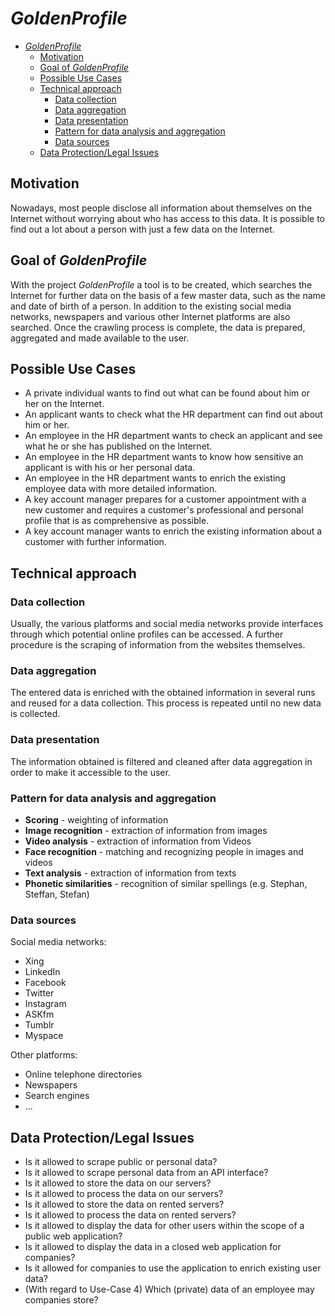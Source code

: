 # _GoldenProfile_

- [_GoldenProfile_](#goldenprofile)
  - [Motivation](#motivation)
  - [Goal of _GoldenProfile_](#goal-of-goldenprofile)
  - [Possible Use Cases](#possible-use-cases)
  - [Technical approach](#technical-approach)
    - [Data collection](#data-collection)
    - [Data aggregation](#data-aggregation)
    - [Data presentation](#data-presentation)
    - [Pattern for data analysis and aggregation](#pattern-for-data-analysis-and-aggregation)
    - [Data sources](#data-sources)
  - [Data Protection/Legal Issues](#data-protectionlegal-issues)

## Motivation

Nowadays, most people disclose all information about themselves on the Internet without worrying about who has access to this data. It is possible to find out a lot about a person with just a few data on the Internet.

## Goal of _GoldenProfile_

With the project _GoldenProfile_ a tool is to be created, which searches the Internet for further data on the basis of a few master data, such as the name and date of birth of a person. In addition to the existing social media networks, newspapers and various other Internet platforms are also searched. Once the crawling process is complete, the data is prepared, aggregated and made available to the user.

## Possible Use Cases

- A private individual wants to find out what can be found about him or her on the Internet.
- An applicant wants to check what the HR department can find out about him or her.
- An employee in the HR department wants to check an applicant and see what he or she has published on the Internet.
- An employee in the HR department wants to know how sensitive an applicant is with his or her personal data.
- An employee in the HR department wants to enrich the existing employee data with more detailed information.
- A key account manager prepares for a customer appointment with a new customer and requires a customer's professional and personal profile that is as comprehensive as possible.
- A key account manager wants to enrich the existing information about a customer with further information.

## Technical approach

### Data collection

Usually, the various platforms and social media networks provide interfaces through which potential online profiles can be accessed. A further procedure is the scraping of information from the websites themselves.

### Data aggregation

The entered data is enriched with the obtained information in several runs and reused for a data collection. This process is repeated until no new data is collected.

### Data presentation

The information obtained is filtered and cleaned after data aggregation in order to make it accessible to the user.

### Pattern for data analysis and aggregation

- **Scoring** - weighting of information
- **Image recognition** - extraction of information from images
- **Video analysis** - extraction of information from Videos
- **Face recognition** - matching and recognizing people in images and videos
- **Text analysis** - extraction of information from texts
- **Phonetic similarities** - recognition of similar spellings (e.g. Stephan, Steffan, Stefan)

### Data sources

Social media networks:

- Xing
- LinkedIn
- Facebook
- Twitter
- Instagram
- ASKfm
- Tumblr
- Myspace

Other platforms:

- Online telephone directories
- Newspapers
- Search engines
- ...

## Data Protection/Legal Issues

- Is it allowed to scrape public or personal data?
- Is it allowed to scrape personal data from an API interface?
- Is it allowed to store the data on our servers?
- Is it allowed to process the data on our servers?
- Is it allowed to store the data on rented servers?
- Is it allowed to process the data on rented servers?
- Is it allowed to display the data for other users within the scope of a public web application?
- Is it allowed to display the data in a closed web application for companies?
- Is it allowed for companies to use the application to enrich existing user data?
- (With regard to Use-Case 4) Which (private) data of an employee may companies store?
